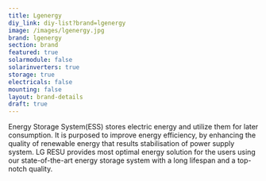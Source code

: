 ```yaml
---
title: Lgenergy
diy_link: diy-list?brand=lgenergy
image: /images/lgenergy.jpg
brand: lgenergy
section: brand
featured: true
solarmodule: false
solarinverters: true
storage: true
electricals: false
mounting: false
layout: brand-details
draft: true
---
```


Energy Storage System(ESS) stores electric energy and utilize them for later consumption. It is purposed to improve energy efficiency, by enhancing the quality of renewable energy that results stabilisation of power supply system. LG RESU provides most optimal energy solution for the users using our state-of-the-art energy storage system with a long lifespan and a top-notch quality.